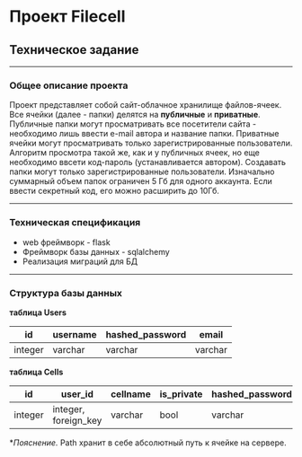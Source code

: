 # Проект **Filecell**

## Техническое задание

***

### Общее описание проекта

Проект представляет собой сайт-облачное хранилище файлов-ячеек. Все ячейки (далее - папки) делятся на **публичные** и 
**приватные**. Публичные папки могут просматривать все посетители сайта - необходимо лишь ввести e-mail автора и название
папки. Приватные ячейки могут просматривать только зарегистрированные пользователи. Алгоритм просмотра такой же, как и у
публичных ячеек, но еще необходимо ввсети код-пароль (устанавливается автором). Создавать папки могут только
зарегистрированные пользователи. Изначально суммарный объем папок ограничен 5 Гб для одного аккаунта. Если ввести
секретный код, его можно расширить до 10Гб.
***

### Техническая спецификация

- web фреймворк - flask
- Фреймворк базы данных - sqlalchemy
- Реализация миграций для БД

***

### Структура базы данных

**таблица Users**

| id      | username | hashed_password | email   |
|---------|----------|-----------------|---------|
| integer | varchar  | varchar         | varchar |

**таблица Cells**

| id      | user_id              | cellname | is_private | hashed_password | path    |
|---------|----------------------|----------|------------|-----------------|---------|
| integer | integer, foreign_key | varchar  | bool       | varchar         | varchar |

**Пояснение.* Path хранит в себе абсолютный путь к ячейке на сервере. 